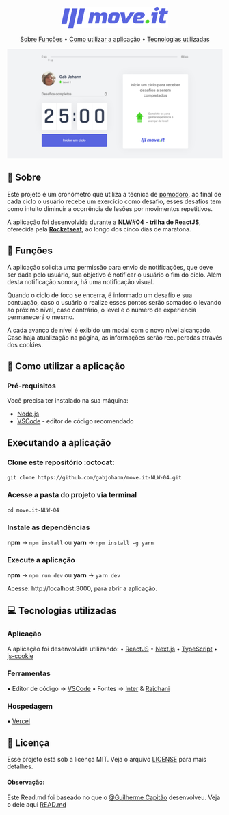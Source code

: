 <p align="center">
  <img src="/.github/moveit.png" />
</p>

<p align="center">
 <a href="#--sobre">Sobre</a> 
 <a href="#--funcoes">Funções</a> •
 <a href="#--como-utilizar-a-aplicacao">Como utilizar a aplicação</a> •
 <a href="#--tecnologias-utilizadas">Tecnologias utilizadas</a> 
</p>

![home](.github/homepage.png) 

## [](https://github.com/gabjohann/NLW04-move.it#--sobre):page_facing_up: Sobre

Este projeto é um cronômetro que utiliza a técnica de [pomodoro](https://pt.wikipedia.org/wiki/T%C3%A9cnica_pomodoro), ao final de cada ciclo o usuário recebe um exercício como desafio, esses desafios tem como intuito diminuir a ocorrência de lesões por movimentos repetitivos. 

A aplicação foi desenvolvida durante a **NLW#04 - trilha de ReactJS**, oferecida pela [**Rocketseat**](https://rocketseat.com.br/),  ao longo dos cinco dias de maratona. 


## [](https://github.com/gabjohann/NLW04-move.it#--funcoes):dart: Funções

A aplicação solicita uma permissão para envio de notificações, que deve ser dada pelo usuário, sua objetivo é notificar o usuário o fim do ciclo. 
Além desta notificação sonora, há uma notificação visual. 

Quando o ciclo de foco se encerra, é informado um desafio e sua pontuação, caso o usuário o realize esses pontos serão somados o levando ao próximo nível, caso contrário, o level e o número de experiência permanecerá o mesmo.

A cada avanço de nível é exibido um modal com o novo nível alcançado. Caso haja atualização na página, as informações serão recuperadas através dos cookies.


## [](https://github.com/gabjohann/NLW04-move.it#--como-utilizar-a-aplicacao):space_invader: Como utilizar a aplicação


### Pré-requisitos

Você precisa ter instalado na sua máquina:
* [Node.js](https://nodejs.org/en/)
* [VSCode](https://code.visualstudio.com/) - editor de código recomendado


## Executando a aplicação

### Clone este repositório :octocat:

``git clone https://github.com/gabjohann/move.it-NLW-04.git``

### Acesse a pasta do projeto via terminal

``cd move.it-NLW-04``

### Instale as dependências

**npm** -> ``npm install`` ou **yarn** -> ``npm install -g yarn``

### Execute a aplicação

**npm** -> ``npm run dev`` ou **yarn** -> ``yarn dev``


Acesse: http://localhost:3000, para abrir a aplicação.


## [](https://github.com/gabjohann/NLW04-move.it#--tecnologias-utilizadas)💻 Tecnologias utilizadas

### Aplicação

A aplicação foi desenvolvida utilizando:
• [ReactJS](https://pt-br.reactjs.org/) 
• [Next.js](https://nextjs.org/) 
• [TypeScript](https://www.typescriptlang.org/) 
•  [js-cookie](https://github.com/js-cookie/js-cookie)


### Ferramentas

• Editor de código -> [VSCode](https://code.visualstudio.com/)
• Fontes -> [Inter](https://fonts.google.com/specimen/Inter) & [Rajdhani](https://fonts.google.com/specimen/Rajdhani)


### Hospedagem

• [Vercel](https://vercel.com/)


## 📝 Licença

Esse projeto está sob a licença MIT. Veja o arquivo [LICENSE](https://github.com/gabjohann/move.it-NLW-04/blob/main/LICENSE) para mais detalhes. 


#### Observação:

Este Read.md foi baseado no que o [@Guilherme Capitão](https://github.com/guilhermecapitao) desenvolveu. 
Veja o dele aqui [READ.md](https://github.com/guilhermecapitao/nlw-04-reactjs-moveit)
